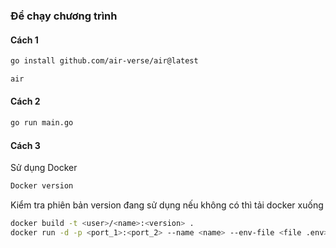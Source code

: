 ### Để chạy chương trình
#### Cách 1
```bash
go install github.com/air-verse/air@latest
```
```bash
air
```
#### Cách 2
```bash
go run main.go
```
#### Cách 3
Sử dụng Docker
```bash
Docker version
```
Kiểm tra phiên bản version đang sử dụng nếu không có thì tải docker xuống
```bash
docker build -t <user>/<name>:<version> .
docker run -d -p <port_1>:<port_2> --name <name> --env-file <file .env> <user>/<name>:<version>
```